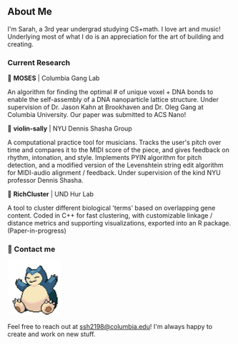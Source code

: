 ## About Me

I'm Sarah, a 3rd year undergrad studying CS+math. I love art and music! Underlying most of what I do is an appreciation for the art of building and creating.

### Current Research

🧩 **MOSES** | Columbia Gang Lab

An algorithm for finding the optimal # of unique voxel + DNA bonds to enable the self-assembly of a DNA nanoparticle lattice structure. Under supervision of Dr. Jason Kahn at Brookhaven and Dr. Oleg Gang at Columbia University. Our paper was submitted to ACS Nano!

🎻 **violin-sally** | NYU Dennis Shasha Group

A computational practice tool for musicians. Tracks the user's pitch over time and compares it to the MIDI score of the piece, and gives feedback on rhythm, intonation, and style. Implements PYIN algorithm for pitch detection, and a modified version of the Levenshtein string edit algorithm for MIDI-audio alignment / feedback. Under supervision of the kind NYU professor Dennis Shasha.

🧬 **RichCluster** | UND Hur Lab

A tool to cluster different biological 'terms' based on overlapping gene content. Coded in C++ for fast clustering, with customizable linkage / distance metrics and supporting visualizations, exported into an R package. (Paper-in-progress)

### 💬 Contact me
<img src="./assets/snorlax.gif" alt="snorlax" width="120"/> 

Feel free to reach out at ssh2198@columbia.edu! I'm always happy to create and work on new stuff.

<!--
**ssh2198/ssh2198** is a ✨ _special_ ✨ repository because its `README.md` (this file) appears on your GitHub profile.

Here are some ideas to get you started:

- 🔭 I’m currently working on ...
- 🌱 I’m currently learning ...
- 👯 I’m looking to collaborate on ...
- 🤔 I’m looking for help with ...
- 💬 Ask me about ...
- 📫 How to reach me: ...
- 😄 Pronouns: ...
- ⚡ Fun fact: ...
-->
